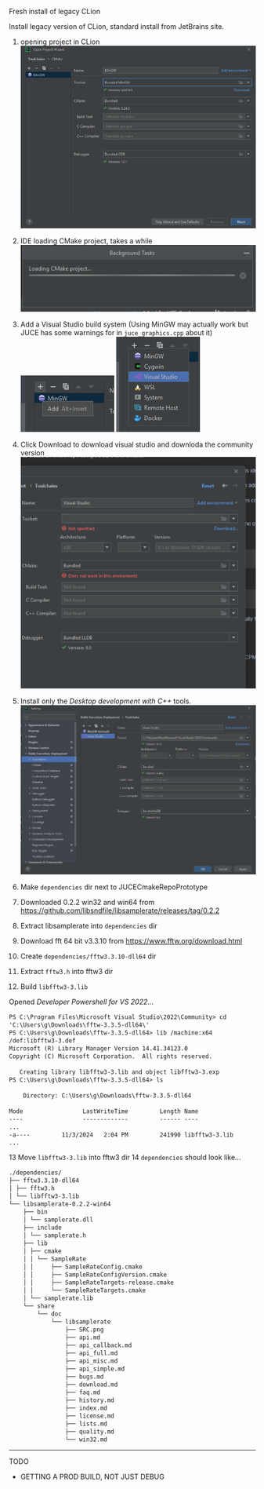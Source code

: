 Fresh install of legacy CLion

Install legacy version of CLion, standard install from JetBrains site.

1. opening project in CLion
![Open project in CLion](assets/01_open_project_in_clion.png)

1. IDE loading CMake project, takes a while
![Loading cmake project](assets/02_loading_cmake_project.png)

1. Add a Visual Studio build system (Using MinGW may actually work but JUCE has some warnings for in `juce_graphics.cpp` about it)
![Add visual studio build system](assets/03_add_cvisual_studio_build_system_1.png)
![Add visual studio build system](assets/03_add_cvisual_studio_build_system_2.png)

1. Click Download to download visual studio and downloda the community version
![Download visual studio](assets/04_download_visual_studio.png)

1. Install only the _Desktop development with C++_ tools.
![Visual studio installs](assets/05_visual_studio_installed_tools_recognised.png)

1. Make `dependencies` dir next to JUCECmakeRepoPrototype
1. Downloaded 0.2.2 win32 and win64 from https://github.com/libsndfile/libsamplerate/releases/tag/0.2.2
1. Extract libsamplerate into `dependencies` dir
1. Download fft 64 bit v3.3.10 from https://www.fftw.org/download.html
1. Create `dependencies/fftw3.3.10-dll64` dir
1. Extract `fftw3.h` into fftw3 dir
1. Build `libfftw3-3.lib`

Opened _Developer Powershell for VS 2022_...
```
PS C:\Program Files\Microsoft Visual Studio\2022\Community> cd 'C:\Users\g\Downloads\fftw-3.3.5-dll64\'
PS C:\Users\g\Downloads\fftw-3.3.5-dll64> lib /machine:x64 /def:libfftw3-3.def
Microsoft (R) Library Manager Version 14.41.34123.0
Copyright (C) Microsoft Corporation.  All rights reserved.

   Creating library libfftw3-3.lib and object libfftw3-3.exp
PS C:\Users\g\Downloads\fftw-3.3.5-dll64> ls

    Directory: C:\Users\g\Downloads\fftw-3.3.5-dll64

Mode                 LastWriteTime         Length Name
----                 -------------         ------ ----
...
-a----         11/3/2024   2:04 PM         241990 libfftw3-3.lib
...
```
13 Move `libfftw3-3.lib` into fftw3 dir
14 `dependencies` should look like...

```
./dependencies/
├── fftw3.3.10-dll64
│ ├── fftw3.h
│ └── libfftw3-3.lib
└── libsamplerate-0.2.2-win64
    ├── bin
    │ └── samplerate.dll
    ├── include
    │ └── samplerate.h
    ├── lib
    │ ├── cmake
    │ │ └── SampleRate
    │ │     ├── SampleRateConfig.cmake
    │ │     ├── SampleRateConfigVersion.cmake
    │ │     ├── SampleRateTargets-release.cmake
    │ │     └── SampleRateTargets.cmake
    │ └── samplerate.lib
    └── share
        └── doc
            └── libsamplerate
                ├── SRC.png
                ├── api.md
                ├── api_callback.md
                ├── api_full.md
                ├── api_misc.md
                ├── api_simple.md
                ├── bugs.md
                ├── download.md
                ├── faq.md
                ├── history.md
                ├── index.md
                ├── license.md
                ├── lists.md
                ├── quality.md
                └── win32.md
```
---

TODO

- GETTING A PROD BUILD, NOT JUST DEBUG
